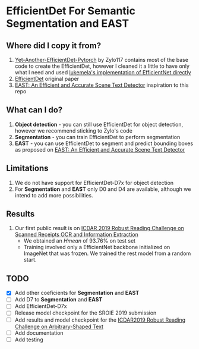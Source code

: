 # EfficientDet For Semantic Segmentation and EAST

## Where did I copy it from?

1. [Yet-Another-EfficientDet-Pytorch](https://github.com/zylo117/Yet-Another-EfficientDet-Pytorch) by Zylo117 contains most of the base code to create the EfficientDet, however I cleaned it a little to have only what I need and used [lukemela's implementation of EfficientNet directly](https://github.com/lukemelas/EfficientNet-PyTorch)
1. [EfficientDet](https://arxiv.org/abs/1911.09070) original paper
1. [EAST: An Efficient and Accurate Scene Text Detector](https://arxiv.org/abs/1704.03155) inspiration to this repo

## What can I do?

1. **Object detection** - you can still use EfficientDet for object detection, however we recommend sticking to Zylo's code
1. **Segmentation** - you can train EfficientDet to perform segmentation
1. **EAST** - you can use EfficientDet to segment and predict bounding boxes as proposed on [EAST: An Efficient and Accurate Scene Text Detector](https://arxiv.org/abs/1704.03155)

## Limitations

1. We do not have support for EfficientDet-D7x for object detection
1. For **Segmentation** and **EAST** only D0 and D4 are available, although we intend to add more possibilities.

## Results

1. Our first public result is on [ICDAR 2019 Robust Reading Challenge on Scanned Receipts OCR and Information Extraction](https://rrc.cvc.uab.es/?ch=13)
   - We obtained an _Hmean_ of 93.76% on test set
   - Training involved only a EfficientNet backbone initialized on ImageNet that was frozen. We trained the rest model from a random start.

## TODO

- [x] Add other coeficients for **Segmentation** and **EAST**
- [ ] Add D7 to **Segmentation** and **EAST**
- [ ] Add EfficientDet-D7x
- [ ] Release model checkpoint for the SROIE 2019 submission
- [ ] Add results and model checkpoint for the [ICDAR2019 Robust Reading Challenge on Arbitrary-Shaped Text](https://rrc.cvc.uab.es/?ch=14)
- [ ] Add documentation
- [ ] Add testing
